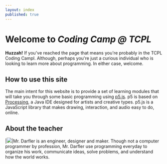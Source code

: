 ```yaml
---
layout: index
published: true
---
```


# Welcome to _Coding Camp @ TCPL_

**Huzzah!** If you've reached the page that means you're probably in the TCPL Coding Campl. Although, perhaps you're just a curious individual who is looking to learn more about programming. In either case, welcome.

## How to use this site

The main intent for this website is to provide a set of learning modules that will take you through some basic programming using [p5.js](http://www.p5js.org). p5 is based on [Processing](http://www.processing.org), a Java IDE designed for artists and creative types. p5.js is a JavaScript library that makes drawing, interaction, and audio easy to do, online.

## About the teacher

|![]({{site.baseurl}}/img/mdarfler_small.jpg)|Mr. Darfler is an engineer, designer and maker. Though not a computer programmer by profession, Mr. Darfler use programming everyday to organize his work, communicate ideas, solve problems, and understand how the world works.
